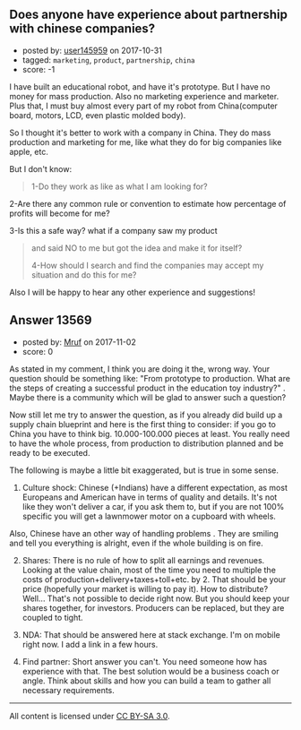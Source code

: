 ## Does anyone have experience about partnership with chinese companies?

- posted by: [user145959](https://stackexchange.com/users/10660244/user145959) on 2017-10-31
- tagged: `marketing`, `product`, `partnership`, `china`
- score: -1

I have built an educational robot, and have it's prototype. But I have no money for mass production. Also no marketing experience and marketer. Plus that, I must buy almost every part of my robot from China(computer board, motors, LCD, even plastic molded body).

So I thought it's better to work with a company in China. They do mass production and marketing for me, like what they do for big companies like apple, etc. 

But I don't know:

> 1-Do they work as like as what I am looking for?
>
 2-Are there any common rule or convention to estimate how percentage of profits will become for me? 
>
3-Is this a safe way? what if a company saw my product
> and said NO to me but got the idea and make it for itself?
>
>4-How should I search and find the companies may accept my situation and do this for me?


Also I will be happy to hear any other experience and suggestions!


## Answer 13569

- posted by: [Mruf](https://stackexchange.com/users/3246202/mruf) on 2017-11-02
- score: 0

As stated in my comment, I think you are doing it the, wrong way. Your question should be something like: "From prototype to production. What are the steps of creating a successful product in the education toy industry?" . Maybe there is a community which will be glad to answer such a question?

Now still let me try to answer the question, as if you already did build up a supply chain blueprint and here is the first thing to consider: if you go to China you have to think big. 10.000-100.000 pieces at least. You really need to have the whole process, from production to distribution planned and be ready to be executed.

The following is maybe a little bit exaggerated, but is true in some sense.

1. Culture shock: Chinese (+Indians) have a different expectation, as most Europeans and American have in terms of quality and details. It's not like they won't deliver a car, if you ask them to, but if you are not 100% specific you will get a lawnmower motor on a cupboard with wheels.

Also, Chinese have an other way of handling problems . They are smiling and tell you everything is alright, even if the whole building is on fire.

2. Shares: There is no rule of how to split all earnings and revenues. Looking at the value chain, most of the time you need to multiple the costs of production+delivery+taxes+toll+etc. by 2. That should be your price (hopefully your market is willing to pay it). How to distribute? Well... That's not possible to decide right now. But you should keep your shares together, for investors. Producers can be replaced, but they are coupled to tight.

3. NDA: That should be answered here at stack exchange. I'm on mobile right now. I add a link in a few hours.

4. Find partner: Short answer you can't. You need someone how has experience with that. The best solution would be a  business coach or angle. Think about skills and how you can build a team to gather all necessary requirements.



---

All content is licensed under [CC BY-SA 3.0](https://creativecommons.org/licenses/by-sa/3.0/).
